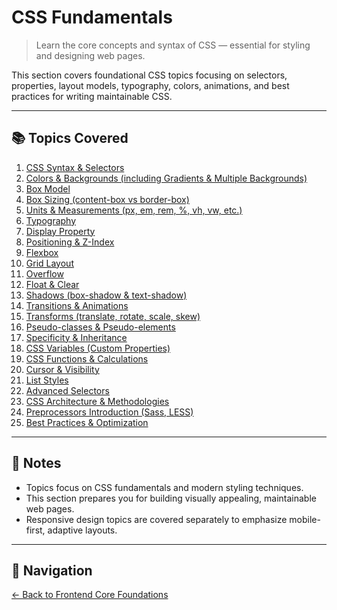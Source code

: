 # CSS Fundamentals

> Learn the core concepts and syntax of CSS — essential for styling and designing web pages.

This section covers foundational CSS topics focusing on selectors, properties, layout models, typography, colors, animations, and best practices for writing maintainable CSS.

---

## 📚 Topics Covered

1. [CSS Syntax & Selectors](01-syntax-selectors/README.md)  
2. [Colors & Backgrounds (including Gradients & Multiple Backgrounds)](02-colors-backgrounds/README.md)  
3. [Box Model](03-box-model/README.md)  
4. [Box Sizing (content-box vs border-box)](04-box-sizing/README.md)         <!-- New -->  
5. [Units & Measurements (px, em, rem, %, vh, vw, etc.)](05-units-measurements/README.md)  <!-- New -->  
6. [Typography](06-typography/README.md)  
7. [Display Property](07-display/README.md)  
8. [Positioning & Z-Index](08-positioning-zindex/README.md)  
9. [Flexbox](09-flexbox/README.md)  
10. [Grid Layout](10-grid-layout/README.md)  
11. [Overflow](11-overflow/README.md)  
12. [Float & Clear](12-float-clear/README.md)  
13. [Shadows (box-shadow & text-shadow)](13-shadows/README.md)               <!-- New -->  
14. [Transitions & Animations](14-transitions-animations/README.md)  
15. [Transforms (translate, rotate, scale, skew)](15-transforms/README.md)  
16. [Pseudo-classes & Pseudo-elements](16-pseudo-classes-elements/README.md)  
17. [Specificity & Inheritance](17-specificity-inheritance/README.md)  
18. [CSS Variables (Custom Properties)](18-css-variables/README.md)  
19. [CSS Functions & Calculations](19-css-functions/README.md)  
20. [Cursor & Visibility](20-cursor-visibility/README.md)  
21. [List Styles](21-list-styles/README.md)  
22. [Advanced Selectors](22-advanced-selectors/README.md)  
23. [CSS Architecture & Methodologies](23-css-architecture/README.md)  
24. [Preprocessors Introduction (Sass, LESS)](24-preprocessors/README.md)  
25. [Best Practices & Optimization](25-best-practices/README.md)

---

## 📌 Notes

- Topics focus on CSS fundamentals and modern styling techniques.
- This section prepares you for building visually appealing, maintainable web pages.
- Responsive design topics are covered separately to emphasize mobile-first, adaptive layouts.

---

## 🔁 Navigation

[← Back to Frontend Core Foundations](../README.md)
